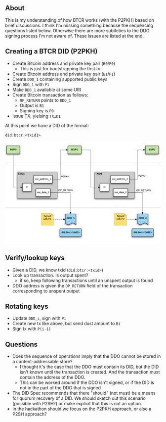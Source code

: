 ## About

This is my understanding of how BTCR works (with the P2PKH) based on brief discussions. I think I'm missing something because the sequencing questions listed below. Otherwise there are more subtleties to the DDO signing process I'm not aware of. These issues are listed at the end.

## Creating a BTCR DID (P2PKH)

- Create Bitcoin address and private key pair (`B0`/`P0`)
    - This is just for bootstrapping the first tx
- Create Bitcoin address and private key pair (`B1`/`P1`)
- Create `DDO_1` containing supported public keys
- Sign `DDO_1` with `P1`
- Make `DDO_1` available at some URI
- Create Bitcoin transaction as follows:
	- `OP_RETURN` points to `DDO_1`
	- Output is `B1`
	- Signing key is `P0`
- Issue TX, yielsing `TXID1`

At this point we have a DID of the format: 
```
did:btcr:<txid1>
```

![](btcr.png)


## Verify/lookup keys

- Given a DID, we know txid (`did:btcr:<txid>`)
- Look up transaction. Is output spent?
    - if so, keep following transactions until an unspent output is found
- DDO address is given the `OP_RETURN` field of the transaction corresponding to unspent output


## Rotating keys

- Update `DDO_i`, sign with `Pi`
- Create new tx like above, but send dust amount to `Bi`
- Sign tx with `P(i-1)`

## Questions
- Does the sequence of operations imply that the DDO cannot be stored in a content-addressable store?
    - I thought it's the case that the DDO must contain its DID, but the DID isn't known until the transaction is created. And the transaction must contain the address of the DDO.
    - This can be worked around if the DDO isn't signed, or if the DID is not in the part of the DDO that is signed
- The DID Spec recommends that there "should" (not must) be a means for quorum recovery of a DID. We should sketch out this scenario (possible with P2SH?) or make explicit that this is not an option.
- In the hackathon should we focus on the P2PKH approach, or also a P2SH approach?
